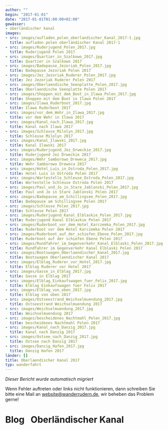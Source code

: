 ```yaml
---
author: ""
begin: "2017-01-01"
date: "2017-01-01T01:00:00+02:00"
gewässer:
- oberländischer kanal
images:
- src: images/aufladen_polen_oberlandischer_Kanal_2017-1.jpg
  title: aufladen polen oberländischer Kanal 2017-1
- src: images/Ruderjugend_Polen_2017.jpg
  title: Ruderjugend Polen 2017
- src: images/Quartier_in_Szalkowo_2017.jpg
  title: Quartier in Szalkowo 2017
- src: images/Badepause_Jezoriak_Polen_2017.jpg
  title: Badepause Jezoriak Polen 2017
- src: images/Jez_Jezoriak_Ruderer_Polen_2017.jpg
  title: Jez Jezoriak Ruderer Polen 2017
- src: images/Oberlaendische_Seenplatte_Polen_2017.jpg
  title: Oberlaendische Seenplatte Polen 2017
- src: images/Shoppen_mit_dem_Boot_in_Ilawa_Polen_2017.jpg
  title: Shoppen mit dem Boot in Ilawa Polen 2017
- src: images/Ilawa_Ruderboot_2017.jpg
  title: Ilawa Ruderboot 2017
- src: images/vor_dem_Wehr_in_Ilawa_2017.jpg
  title: vor dem Wehr in Ilawa 2017
- src: images/Kanal_nach_Ilawa_2017.jpg
  title: Kanal nach Ilawa 2017
- src: images/Schleuse_Milolyn_2017.jpg
  title: Schleuse Milolyn 2017
- src: images/Kanal_Ilawski_2017.jpg
  title: Kanal Ilawski 2017
- src: images/Ruderjugend_Jez_Drweckie_2017.jpg
  title: Ruderjugend Jez Drweckie 2017
- src: images/Wehr_Samborowo_Dreweca_2017.jpg
  title: Wehr Samborowo Dreweca 2017
- src: images/Hotel_Luis_in_Ostroda_Polen_2017.jpg
  title: Hotel Luis in Ostroda Polen 2017
- src: images/Wartestelle_Schleuse_Ostroda_Polen_2017.jpg
  title: Wartestelle Schleuse Ostroda Polen 2017
- src: images/Paul_und_Jo_in_Stare_Jablonski_Polen_2017.jpg
  title: Paul und Jo in Stare Jablonski Polen 2017
- src: images/Badepause_am_Schillingsee_Polen_2017.jpg
  title: Badepause am Schillingsee Polen 2017
- src: images/Schleuse_Polen_2017.jpg
  title: Schleuse Polen 2017
- src: images/Ruderjugend_Kanal_Elblaskie_Polen_2017.jpg
  title: Ruderjugend Kanal Elblaskie Polen 2017
- src: images/Ruderboot_vor_dem_Hotel_Karczemka_Polen_2017.jpg
  title: Ruderboot vor dem Hotel Karczemka Polen 2017
- src: images/Ruderboot_auf_der_schiefen_Ebene_Polen_2017.jpg
  title: Ruderboot auf der schiefen Ebene Polen 2017
- src: images/Rundfahrer_im_Gegenverkehr_Kanal_Elblaski_Polen_2017.jpg
  title: Rundfahrer im Gegenverkehr Kanal Elblaski Polen 2017
- src: images/Bootswagen_Oberlaendischer_Kanal_2017.jpg
  title: Bootswagen Oberlaendischer Kanal 2017
- src: images/Elblag_Ruderer_vor_Hotel_2017.jpg
  title: Elblag Ruderer vor Hotel 2017
- src: images/Gasse_in_Elblag_2017.jpg
  title: Gasse in Elblag 2017
- src: images/Elblag_Einkaufswagen_fuer_Felix_2017.jpg
  title: Elblag Einkaufswagen fuer Felix 2017
- src: images/Elblag_von_oben_2017.jpg
  title: Elblag von oben 2017
- src: images/Ostseestrand_Weichselmuendung_2017.jpg
  title: Ostseestrand Weichselmuendung 2017
- src: images/Weichselmuendung_2017.jpg
  title: Weichselmuendung 2017
- src: images/bescheidenes_Nachtmahl_Polen_2017.jpg
  title: bescheidenes Nachtmahl Polen 2017
- src: images/Kanal_nach_Danzig_2017.jpg
  title: Kanal nach Danzig 2017
- src: images/Ostsee_nach_Danzig_2017.jpg
  title: Ostsee nach Danzig 2017
- src: images/Danzig_Hafen_2017.jpg
  title: Danzig Hafen 2017
länder: []
title: Oberlaendischer Kanal 2017
typ: wanderfahrt
---
```



*Dieser Bericht wurde automatisch migriert*

Wenn Fehler auftreten oder links nicht funktionieren, dann schreiben Sie bitte eine Mail an website@wanderrudern.de, wir beheben das Problem gerne!



# Blog   Oberländischer Kanal


